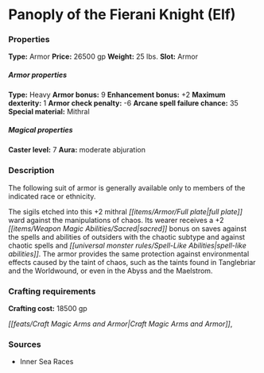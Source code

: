 ﻿---
Title: "Panoply of the Fierani Knight (Elf)"
Type: "Armor"
Price: "26500 gp"
Weight: "25 lbs."
Slot: "Armor"
Armor properties Type: "Heavy"
Armor bonus: "9"
Enhancement bonus: "+2"
Maximum dexterity: "1"
Armor check penalty: "-6"
Arcane spell failure chance: "35"
Special material: "Mithral"
Caster level: "7"
Aura: "moderate abjuration"
Description: |
  "The following suit of armor is generally available only to members of the indicated race or ethnicity.
  The sigils etched into this _+2 mithral full plate_ ward against the manipulations of chaos. Its wearer receives a +2 sacred bonus on saves against the spells and abilities of outsiders with the chaotic subtype and against chaotic spells and spell-like abilities. The armor provides the same protection against environmental effects caused by the taint of chaos, such as the taints found in Tanglebriar and the Worldwound, or even in the Abyss and the Maelstrom."
Crafting cost: "18500 gp"
Sources: "['Inner Sea Races']"
---

# Panoply of the Fierani Knight (Elf)

### Properties

**Type:** Armor **Price:** 26500 gp **Weight:** 25 lbs. **Slot:** Armor

##### Armor properties

**Type:** Heavy **Armor bonus:** 9 **Enhancement bonus:** +2 **Maximum dexterity:** 1 **Armor check penalty:** -6 **Arcane spell failure chance:** 35 **Special material:** Mithral

##### Magical properties

**Caster level:** 7 **Aura:** moderate abjuration

### Description

The following suit of armor is generally available only to members of the indicated race or ethnicity.

The sigils etched into this +2 mithral _[[items/Armor/Full plate|full plate]]_ ward against the manipulations of chaos. Its wearer receives a +2 _[[items/Weapon Magic Abilities/Sacred|sacred]]_ bonus on saves against the spells and abilities of outsiders with the chaotic subtype and against chaotic spells and _[[universal monster rules/Spell-Like Abilities|spell-like abilities]]_. The armor provides the same protection against environmental effects caused by the taint of chaos, such as the taints found in Tanglebriar and the Worldwound, or even in the Abyss and the Maelstrom.

### Crafting requirements

**Crafting cost:** 18500 gp

_[[feats/Craft Magic Arms and Armor|Craft Magic Arms and Armor]]_,

### Sources

* Inner Sea Races